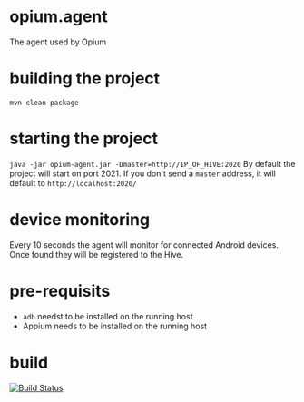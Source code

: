 # opium.agent
The agent used by Opium

# building the project 
`mvn clean package`

# starting the project
`java -jar opium-agent.jar -Dmaster=http://IP_OF_HIVE:2020`
By default the project will start on port 2021. If you don't send a `master` address, it will default to `http://localhost:2020/`

# device monitoring
Every 10 seconds the agent will monitor for connected Android devices. Once found they will be registered to the Hive.

# pre-requisits
- `adb` needst to be installed on the running host
- Appium needs to be installed on the running host

# build
[![Build Status](https://snap-ci.com/ludovicianul/opium.agent/branch/master/build_image)](https://snap-ci.com/ludovicianul/opium.agent/branch/master)

